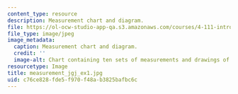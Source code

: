 ```yaml
---
content_type: resource
description: Measurement chart and diagram.
file: https://ol-ocw-studio-app-qa.s3.amazonaws.com/courses/4-111-introduction-to-architecture-environmental-design-spring-2014/c76ce828fde5f970f48ab3825bafbc6c_measurement_jgj_ex1.jpg
file_type: image/jpeg
image_metadata:
  caption: Measurement chart and diagram.
  credit: ''
  image-alt: Chart containing ten sets of measurements and drawings of hand and body.
resourcetype: Image
title: measurement_jgj_ex1.jpg
uid: c76ce828-fde5-f970-f48a-b3825bafbc6c
---
```

